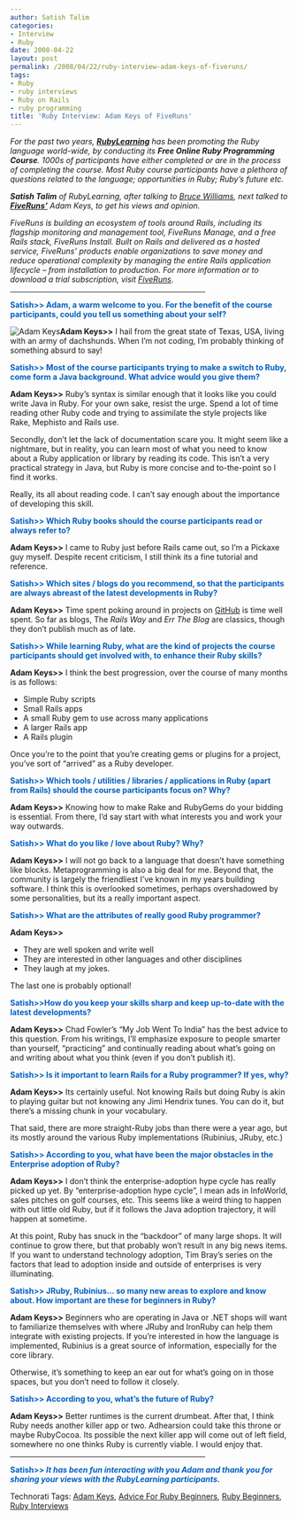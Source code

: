 ```yaml
---
author: Satish Talim
categories:
- Interview
- Ruby
date: 2008-04-22
layout: post
permalink: /2008/04/22/ruby-interview-adam-keys-of-fiveruns/
tags:
- Ruby
- ruby interviews
- Ruby on Rails
- ruby programming
title: 'Ruby Interview: Adam Keys of FiveRuns'
---
```


<div>
  <p>
    <em>For the past two years, <strong><a href="http://rubylearning.org/">RubyLearning</a></strong> has been promoting the Ruby language world-wide, by conducting its <strong>Free Online Ruby Programming Course</strong>. 1000s of participants have either completed or are in the process of completing the course. Most Ruby course participants have a plethora of questions related to the language; opportunities in Ruby; Ruby&#8217;s future etc.</em>
  </p>
  
  <p>
    <em><strong>Satish Talim</strong> of RubyLearning, after talking to <a href="http://rubylearning.com/blog/2008/04/18/ruby-interview-bruce-williams-of-fiveruns/">Bruce Williams</a>, next talked to <strong><a href="http://www.fiveruns.com/">FiveRuns&#8217;</a></strong> Adam Keys, to get his views and opinion.</em>
  </p>
  
  <p>
    <em>FiveRuns is building an ecosystem of tools around Rails, including its flagship monitoring and management tool, FiveRuns Manage, and a free Rails stack, FiveRuns Install. Built on Rails and delivered as a hosted service, FiveRuns&#8217; products enable organizations to save money and reduce operational complexity by managing the entire Rails application lifecycle &#8211; from installation to production. For more information or to download a trial subscription, visit <a href="http://www.fiveruns.com/">FiveRuns</a></em>.
  </p>
  
  <hr align="center" width="70%" />
  
  <p>
    <strong><span style="color:#0060C0;">Satish>> Adam, a warm welcome to you. For the benefit of the course participants, could you tell us something about your self?</span></strong>
  </p>
  
  <p>
    <img class="alignleft" title="Adam Keys" src="http://rubylearning.com/images/adamkeys.gif" alt="Adam Keys" /><strong>Adam Keys>></strong> I hail from the great state of Texas, USA, living with an army of dachshunds. When I&#8217;m not coding, I&#8217;m probably thinking of something absurd to say!
  </p>
  
  <p>
    <strong><span style="color:#0060C0;">Satish>> Most of the course participants trying to make a switch to Ruby, come form a Java background. What advice would you give them?</span></strong>
  </p>
  
  <p>
    <strong>Adam Keys>></strong> Ruby&#8217;s syntax is similar enough that it looks like you could write Java in Ruby. For your own sake, resist the urge. Spend a lot of time reading other Ruby code and trying to assimilate the style projects like Rake, Mephisto and Rails use.
  </p>
  
  <p>
    Secondly, don&#8217;t let the lack of documentation scare you. It might seem like a nightmare, but in reality, you can learn most of what you need to know about a Ruby application or library by reading its code. This isn&#8217;t a very practical strategy in Java, but Ruby is more concise and to-the-point so I find it works.
  </p>
  
  <p>
    Really, its all about reading code. I can&#8217;t say enough about the importance of developing this skill.
  </p>
  
  <p>
    <strong><span style="color:#0060C0;">Satish>> Which Ruby books should the course participants read or always refer to?</span></strong>
  </p>
  
  <p>
    <strong>Adam Keys>></strong> I came to Ruby just before Rails came out, so I&#8217;m a Pickaxe guy myself. Despite recent criticism, I still think its a fine tutorial and reference.
  </p>
  
  <p>
    <strong><span style="color:#0060C0;">Satish>> Which sites / blogs do you recommend, so that the participants are always abreast of the latest developments in Ruby?</span></strong>
  </p>
  
  <p>
    <strong>Adam Keys>></strong> Time spent poking around in projects on <a href="http://github.com/">GitHub</a> is time well spent. So far as blogs, The <em>Rails Way</em> and <em>Err The Blog</em> are classics, though they don&#8217;t publish much as of late.
  </p>
  
  <p>
    <strong><span style="color:#0060C0;">Satish>> While learning Ruby, what are the kind of projects the course participants should get involved with, to enhance their Ruby skills?</span></strong>
  </p>
  
  <p>
    <strong>Adam Keys>></strong> I think the best progression, over the course of many months is as follows:
  </p>
  
  <ul>
    <li>
      Simple Ruby scripts
    </li>
    <li>
      Small Rails apps
    </li>
    <li>
      A small Ruby gem to use across many applications
    </li>
    <li>
      A larger Rails app
    </li>
    <li>
      A Rails plugin
    </li>
  </ul>
  
  <p>
    Once you&#8217;re to the point that you&#8217;re creating gems or plugins for a project, you&#8217;ve sort of &#8220;arrived&#8221; as a Ruby developer.
  </p>
  
  <p>
    <strong><span style="color:#0060C0;">Satish>> Which tools / utilities / libraries / applications in Ruby (apart from Rails) should the course participants focus on? Why?</span></strong>
  </p>
  
  <p>
    <strong>Adam Keys>></strong> Knowing how to make Rake and RubyGems do your bidding is essential. From there, I&#8217;d say start with what interests you and work your way outwards.
  </p>
  
  <p>
    <strong><span style="color:#0060C0;">Satish>> What do you like / love about Ruby? Why?</span></strong>
  </p>
  
  <p>
    <strong>Adam Keys>></strong> I will not go back to a language that doesn&#8217;t have something like blocks. Metaprogramming is also a big deal for me. Beyond that, the community is largely the friendliest I&#8217;ve known in my years building software. I think this is overlooked sometimes, perhaps overshadowed by some personalities, but its a really important aspect.
  </p>
  
  <p>
    <strong><span style="color:#0060C0;">Satish>> What are the attributes of really good Ruby programmer?</span></strong>
  </p>
  
  <p>
    <strong>Adam Keys>></strong>
  </p>
  
  <ul>
    <li>
      They are well spoken and write well
    </li>
    <li>
      They are interested in other languages and other disciplines
    </li>
    <li>
      They laugh at my jokes.
    </li>
  </ul>
  
  <p>
    The last one is probably optional!
  </p>
  
  <p>
    <strong><span style="color:#0060C0;">Satish>>How do you keep your skills sharp and keep up-to-date with the latest developments?</span></strong>
  </p>
  
  <p>
    <strong>Adam Keys>></strong> Chad Fowler&#8217;s &#8220;My Job Went To India&#8221; has the best advice to this question. From his writings, I&#8217;ll emphasize exposure to people smarter than yourself, &#8220;practicing&#8221; and continually reading about what&#8217;s going on and writing about what you think (even if you don&#8217;t publish it).
  </p>
  
  <p>
    <strong><span style="color:#0060C0;">Satish>> Is it important to learn Rails for a Ruby programmer? If yes, why?</span></strong>
  </p>
  
  <p>
    <strong>Adam Keys>></strong> Its certainly useful. Not knowing Rails but doing Ruby is akin to playing guitar but not knowing any Jimi Hendrix tunes. You can do it, but there&#8217;s a missing chunk in your vocabulary.
  </p>
  
  <p>
    That said, there are more straight-Ruby jobs than there were a year ago, but its mostly around the various Ruby implementations (Rubinius, JRuby, etc.)
  </p>
  
  <p>
    <strong><span style="color:#0060C0;">Satish>> According to you, what have been the major obstacles in the Enterprise adoption of Ruby?</span></strong>
  </p>
  
  <p>
    <strong>Adam Keys>></strong> I don&#8217;t think the enterprise-adoption hype cycle has really picked up yet. By &#8220;enterprise-adoption hype cycle&#8221;, I mean ads in InfoWorld, sales pitches on golf courses, etc. This seems like a weird thing to happen with out little old Ruby, but if it follows the Java adoption trajectory, it will happen at sometime.
  </p>
  
  <p>
    At this point, Ruby has snuck in the &#8220;backdoor&#8221; of many large shops. It will continue to grow there, but that probably won&#8217;t result in any big news items. If you want to understand technology adoption, Tim Bray&#8217;s series on the factors that lead to adoption inside and outside of enterprises is very illuminating.
  </p>
  
  <p>
    <strong><span style="color:#0060C0;">Satish>> JRuby, Rubinius&#8230; so many new areas to explore and know about. How important are these for beginners in Ruby?</span></strong>
  </p>
  
  <p>
    <strong>Adam Keys>></strong> Beginners who are operating in Java or .NET shops will want to familiarize themselves with where JRuby and IronRuby can help them integrate with existing projects. If you&#8217;re interested in how the language is implemented, Rubinius is a great source of information, especially for the core library.
  </p>
  
  <p>
    Otherwise, it&#8217;s something to keep an ear out for what&#8217;s going on in those spaces, but you don&#8217;t need to follow it closely.
  </p>
  
  <p>
    <strong><span style="color:#0060C0;">Satish>> According to you, what&#8217;s the future of Ruby?</span></strong>
  </p>
  
  <p>
    <strong>Adam Keys>></strong> Better runtimes is the current drumbeat. After that, I think Ruby needs another killer app or two. Adhearsion could take this throne or maybe RubyCocoa. Its possible the next killer app will come out of left field, somewhere no one thinks Ruby is currently viable. I would enjoy that.
  </p>
  
  <hr align="center" width="70%" />
  
  <p>
    <strong><span style="color:#0060C0;">Satish>> <em>It has been fun interacting with you Adam and thank you for sharing your views with the RubyLearning participants.</em></span></strong>
  </p>
</div>

Technorati Tags: <a href="http://technorati.com/tag/Adam+Keys" rel="tag">Adam Keys</a>, <a href="http://technorati.com/tag/Advice+For+Ruby+Beginners" rel="tag">Advice For Ruby Beginners</a>, <a href="http://technorati.com/tag/Ruby+Beginners" rel="tag">Ruby Beginners</a>, <a href="http://technorati.com/tag/Ruby+Interviews" rel="tag">Ruby Interviews</a>
